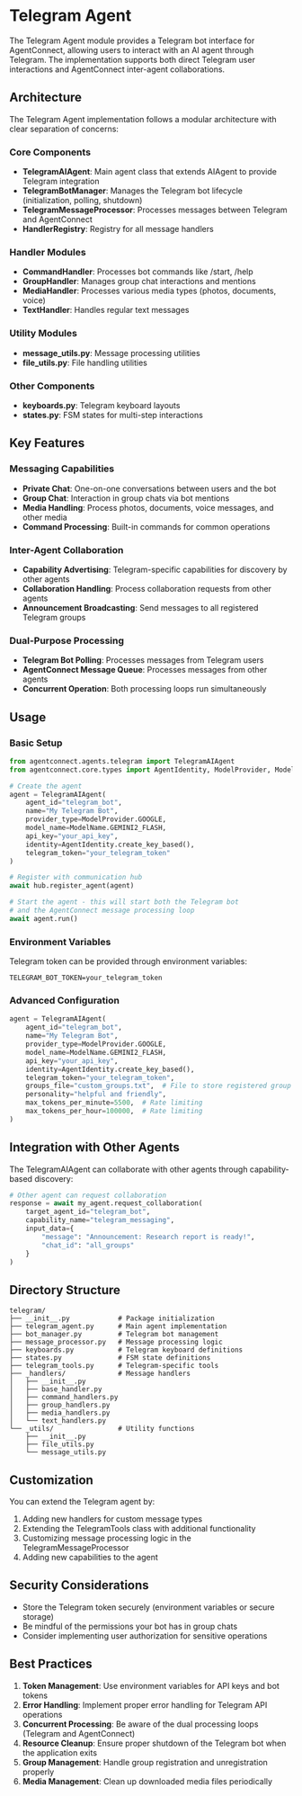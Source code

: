 # Telegram Agent

The Telegram Agent module provides a Telegram bot interface for AgentConnect, allowing users to interact with an AI agent through Telegram. The implementation supports both direct Telegram user interactions and AgentConnect inter-agent collaborations.

## Architecture

The Telegram Agent implementation follows a modular architecture with clear separation of concerns:

### Core Components

- **TelegramAIAgent**: Main agent class that extends AIAgent to provide Telegram integration
- **TelegramBotManager**: Manages the Telegram bot lifecycle (initialization, polling, shutdown)
- **TelegramMessageProcessor**: Processes messages between Telegram and AgentConnect
- **HandlerRegistry**: Registry for all message handlers

### Handler Modules

- **CommandHandler**: Processes bot commands like /start, /help
- **GroupHandler**: Manages group chat interactions and mentions
- **MediaHandler**: Processes various media types (photos, documents, voice)
- **TextHandler**: Handles regular text messages

### Utility Modules

- **message_utils.py**: Message processing utilities
- **file_utils.py**: File handling utilities

### Other Components

- **keyboards.py**: Telegram keyboard layouts
- **states.py**: FSM states for multi-step interactions

## Key Features

### Messaging Capabilities

- **Private Chat**: One-on-one conversations between users and the bot
- **Group Chat**: Interaction in group chats via bot mentions
- **Media Handling**: Process photos, documents, voice messages, and other media
- **Command Processing**: Built-in commands for common operations

### Inter-Agent Collaboration

- **Capability Advertising**: Telegram-specific capabilities for discovery by other agents
- **Collaboration Handling**: Process collaboration requests from other agents
- **Announcement Broadcasting**: Send messages to all registered Telegram groups

### Dual-Purpose Processing

- **Telegram Bot Polling**: Processes messages from Telegram users
- **AgentConnect Message Queue**: Processes messages from other agents
- **Concurrent Operation**: Both processing loops run simultaneously

## Usage

### Basic Setup

```python
from agentconnect.agents.telegram import TelegramAIAgent
from agentconnect.core.types import AgentIdentity, ModelProvider, ModelName

# Create the agent
agent = TelegramAIAgent(
    agent_id="telegram_bot",
    name="My Telegram Bot",
    provider_type=ModelProvider.GOOGLE,
    model_name=ModelName.GEMINI2_FLASH,
    api_key="your_api_key",
    identity=AgentIdentity.create_key_based(),
    telegram_token="your_telegram_token"
)

# Register with communication hub
await hub.register_agent(agent)

# Start the agent - this will start both the Telegram bot
# and the AgentConnect message processing loop
await agent.run()
```

### Environment Variables

Telegram token can be provided through environment variables:

```
TELEGRAM_BOT_TOKEN=your_telegram_token
```

### Advanced Configuration

```python
agent = TelegramAIAgent(
    agent_id="telegram_bot",
    name="My Telegram Bot",
    provider_type=ModelProvider.GOOGLE,
    model_name=ModelName.GEMINI2_FLASH,
    api_key="your_api_key",
    identity=AgentIdentity.create_key_based(),
    telegram_token="your_telegram_token",
    groups_file="custom_groups.txt",  # File to store registered group IDs
    personality="helpful and friendly",
    max_tokens_per_minute=5500,  # Rate limiting
    max_tokens_per_hour=100000,  # Rate limiting
)
```

## Integration with Other Agents

The TelegramAIAgent can collaborate with other agents through capability-based discovery:

```python
# Other agent can request collaboration
response = await my_agent.request_collaboration(
    target_agent_id="telegram_bot",
    capability_name="telegram_messaging",
    input_data={
        "message": "Announcement: Research report is ready!",
        "chat_id": "all_groups"
    }
)
```

## Directory Structure

```
telegram/
├── __init__.py            # Package initialization
├── telegram_agent.py      # Main agent implementation
├── bot_manager.py         # Telegram bot management
├── message_processor.py   # Message processing logic
├── keyboards.py           # Telegram keyboard definitions
├── states.py              # FSM state definitions
├── telegram_tools.py      # Telegram-specific tools
├── _handlers/             # Message handlers
│   ├── __init__.py
│   ├── base_handler.py
│   ├── command_handlers.py
│   ├── group_handlers.py
│   ├── media_handlers.py
│   └── text_handlers.py
└── _utils/                # Utility functions
    ├── __init__.py
    ├── file_utils.py
    └── message_utils.py
```

## Customization

You can extend the Telegram agent by:

1. Adding new handlers for custom message types
2. Extending the TelegramTools class with additional functionality
3. Customizing message processing logic in the TelegramMessageProcessor
4. Adding new capabilities to the agent

## Security Considerations

- Store the Telegram token securely (environment variables or secure storage)
- Be mindful of the permissions your bot has in group chats
- Consider implementing user authorization for sensitive operations

## Best Practices

1. **Token Management**: Use environment variables for API keys and bot tokens
2. **Error Handling**: Implement proper error handling for Telegram API operations
3. **Concurrent Processing**: Be aware of the dual processing loops (Telegram and AgentConnect)
4. **Resource Cleanup**: Ensure proper shutdown of the Telegram bot when the application exits
5. **Group Management**: Handle group registration and unregistration properly
6. **Media Management**: Clean up downloaded media files periodically 